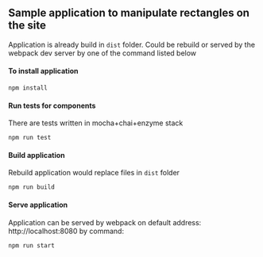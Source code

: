 ## Sample application to manipulate rectangles on the site

Application is already build in `dist` folder. Could be rebuild or served by the webpack dev server by one of the command listed below

#### To install application
```
npm install
```
#### Run tests for components
There are tests written in mocha+chai+enzyme stack
```
npm run test
```
#### Build application
Rebuild application would replace files in `dist` folder
```
npm run build
```
#### Serve application
Application can be served by webpack on default address: http://localhost:8080 by command:
```
npm run start
```